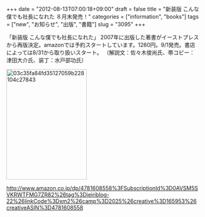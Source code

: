 +++
date = "2012-08-13T07:00:18+09:00"
draft = false
title = "新装版 こんな僕でも社長になれた ８月末発売！"
categories = ["information", "books"]
tags = ["new", "お知らせ", "出版", "書籍"]
slug = "3095"
+++

「新装版 こんな僕でも社長になれた」
2007年に出版した著書がイーストプレスから再版決定。amazonでは予約スタートしています。1260円。9/1発売。書店によっては8/31から取り扱いスタート。
（解説文：佐々木俊尚氏、帯コピー：津田大介氏、装丁：水戸部功氏）

<img src="/images/2012/08/03c35fa84fd35127059b228104c27843.png" alt="03c35fa84fd35127059b228104c27843" title="03c35fa84fd35127059b228104c27843.png" border="0" width="210" height="289" />

<a href="http://www.amazon.co.jp/dp/4781608558%3FSubscriptionId%3D0AVSM5SVKRWTFMG7ZR82%26tag%3Dieiriblog-22%26linkCode%3Dxm2%26camp%3D2025%26creative%3D165953%26creativeASIN%3D4781608558">http://www.amazon.co.jp/dp/4781608558%3FSubscriptionId%3D0AVSM5SVKRWTFMG7ZR82%26tag%3Dieiriblog-22%26linkCode%3Dxm2%26camp%3D2025%26creative%3D165953%26creativeASIN%3D4781608558</a>

